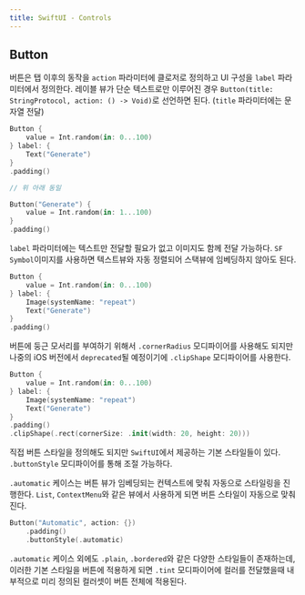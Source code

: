 ```yaml
---
title: SwiftUI - Controls
---
```


## Button

버튼은 탭 이후의 동작을 `action` 파라미터에 클로저로 정의하고 UI 구성을 `label` 파라미터에서 정의한다. 레이블 뷰가 단순 텍스트로만 이루어진 경우 `Button(title: StringProtocol, action: () -> Void)`로 선언하면 된다. (`title` 파라미터에는 문자열 전달)

```swift
Button {
    value = Int.random(in: 0...100)
} label: {
    Text("Generate")
}
.padding()

// 위 아래 동일

Button("Generate") {
    value = Int.random(in: 1...100)
}
.padding()
```

`label` 파라미터에는 텍스트만 전달할 필요가 없고 이미지도 함께 전달 가능하다. `SF Symbol`이미지를 사용하면 텍스트뷰와 자동 정렬되어 스택뷰에 임베딩하지 않아도 된다.

```swift
Button {
    value = Int.random(in: 0...100)
} label: {
    Image(systemName: "repeat")
    Text("Generate")
}
.padding()
```

버튼에 둥근 모서리를 부여하기 위해서 `.cornerRadius` 모디파이어를 사용해도 되지만 나중의 iOS 버전에서 `deprecated`될 예정이기에 `.clipShape` 모디파이어를 사용한다.

```swift
Button {
    value = Int.random(in: 0...100)
} label: {
    Image(systemName: "repeat")
    Text("Generate")
}
.padding()
.clipShape(.rect(cornerSize: .init(width: 20, height: 20)))
```

직접 버튼 스타일을 정의해도 되지만 `SwiftUI`에서 제공하는 기본 스타일들이 있다. `.buttonStyle` 모디파이어를 통해 조절 가능하다.

`.automatic` 케이스는 버튼 뷰가 임베딩되는 컨텍스트에 맞춰 자동으로 스타일링을 진행한다. `List`, `ContextMenu`와 같은 뷰에서 사용하게 되면 버튼 스타일이 자동으로 맞춰진다.

```swift
Button("Automatic", action: {})
    .padding()
    .buttonStyle(.automatic)
```

`.automatic` 케이스 외에도 `.plain`, `.bordered`와 같은 다양한 스타일들이 존재하는데, 이러한 기본 스타일을 버튼에 적용하게 되면 `.tint` 모디파이어에 컬러를 전달했을때 내부적으로 미리 정의된 컬러셋이 버튼 전체에 적용된다.
